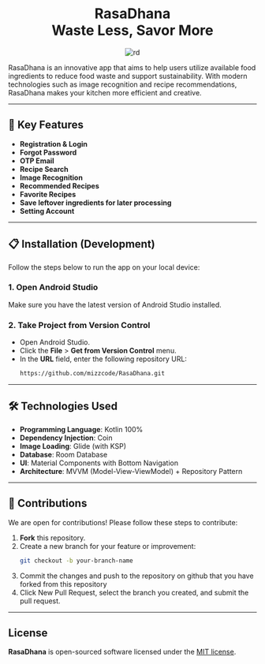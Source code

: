 <h1 align="center">
RasaDhana  
<br>  
Waste Less, Savor More  
</h1>

<p align="center">
  <img src="https://github.com/user-attachments/assets/0549d68f-fa1a-4b5f-8ad2-2c81357a98e9" alt="rd">
</p>

RasaDhana is an innovative app that aims to help users utilize available food ingredients to reduce food waste and support sustainability. With modern technologies such as image recognition and recipe recommendations, RasaDhana makes your kitchen more efficient and creative.

---

## 📖 Key Features
- **Registration & Login**  
- **Forgot Password**  
- **OTP Email**  
- **Recipe Search**  
- **Image Recognition**
- **Recommended Recipes**
- **Favorite Recipes**  
- **Save leftover ingredients for later processing**  
- **Setting Account**  

---

## 📋 Installation (Development)
Follow the steps below to run the app on your local device:

### 1. **Open Android Studio**
Make sure you have the latest version of Android Studio installed.

### 2. **Take Project from Version Control**
- Open Android Studio.
- Click the **File** > **Get from Version Control** menu.
- In the **URL** field, enter the following repository URL:
  ```bash
  https://github.com/mizzcode/RasaDhana.git


---

## 🛠 Technologies Used
- **Programming Language**: Kotlin 100%
- **Dependency Injection**: Coin
- **Image Loading**: Glide (with KSP)
- **Database**: Room Database
- **UI**: Material Components with Bottom Navigation
- **Architecture**: MVVM (Model-View-ViewModel) + Repository Pattern

---

## 🌟 Contributions
We are open for contributions! Please follow these steps to contribute:

1. **Fork** this repository.
2. Create a new branch for your feature or improvement:
   ```bash
   git checkout -b your-branch-name
3. Commit the changes and push to the repository on github that you have forked from this repository
4. Click New Pull Request, select the branch you created, and submit the pull request.

---

## License

<b>RasaDhana</b> is open-sourced software licensed under the [MIT license](https://opensource.org/licenses/MIT).
